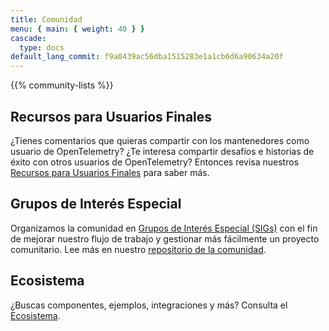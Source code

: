 ```yaml
---
title: Comunidad
menu: { main: { weight: 40 } }
cascade:
  type: docs
default_lang_commit: f9a0439ac56dba1515283e1a1cb6d6a90634a20f
---
```


{{% community-lists %}}

## Recursos para Usuarios Finales

¿Tienes comentarios que quieras compartir con los mantenedores como usuario de
OpenTelemetry? ¿Te interesa compartir desafíos e historias de éxito con otros
usuarios de OpenTelemetry? Entonces revisa nuestros
[Recursos para Usuarios Finales](/community/end-user/) para saber más.

## Grupos de Interés Especial

Organizamos la comunidad en
[Grupos de Interés Especial (SIGs)](https://github.com/open-telemetry/community#special-interest-groups)
con el fin de mejorar nuestro flujo de trabajo y gestionar más fácilmente un
proyecto comunitario. Lee más en nuestro
[repositorio de la comunidad](https://github.com/open-telemetry/community).

## Ecosistema

¿Buscas componentes, ejemplos, integraciones y más? Consulta el
[Ecosistema](/ecosystem/).
